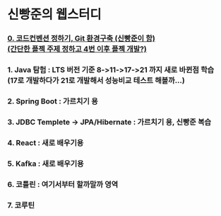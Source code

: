 # 신빵준의 웹스터디
### [0. 코드컨벤션 정하기, Git 환경구축 (신빵준이 함) <br> (간단한 플젝 주제 정하고 4번 이후 플젝 개발?)](./0.md)
### 1. Java 탐험 : LTS 버전 기준 8->11->17->21 까지 새로 바뀐점 학습 <br> (17로 개발하다가 21로 개발해서 성능비교 테스트 해볼까...)
### 2. Spring Boot : 가르치기 용
### 3. JDBC Templete -> JPA/Hibernate : 가르치기 용, 신빵준 복습
### 4. React : 새로 배우기용
### 5. Kafka : 새로 배우기용
### 6. 코틀린 : 여기서부터 할까말까 영역
### 7. 코루틴
